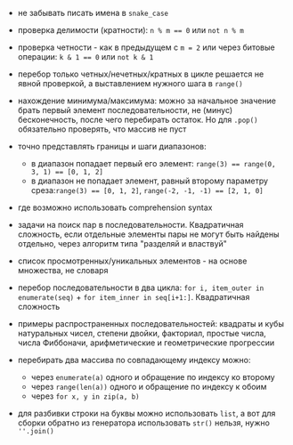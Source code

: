 - не забывать писать имена в `snake_case`
- проверка делимости (кратности): `n % m == 0` или `not n % m`
- проверка четности - как в предыдущем с `m = 2` или через битовые операции: `k & 1 == 0` или `not k & 1`
- перебор только четных/нечетных/кратных в цикле решается не явной проверкой, а выставлением нужного шага в `range()`
- нахождение минимума/максимума: можно за начальное значение брать первый элемент последовательности, не (минус) бесконечность, после чего перебирать остаток. Но для `.pop()` обязательно проверять, что массив не пуст
- точно представлять границы и шаги диапазонов:

  * в диапазон попадает первый его элемент: `range(3) == range(0, 3, 1) == [0, 1, 2]`
  * в диапазон не попадает элемент, равный второму параметру среза:`range(3) == [0, 1, 2]`, `range(-2, -1, -1) == [2, 1, 0]`

- где возможно использовать comprehension syntax
- задачи на поиск пар в последовательности. Квадратичная сложность, если отдельные элементы пары не могут быть найдены отдельно, через алгоритм типа "разделяй и властвуй"
- список просмотренных/уникальных элементов - на основе множества, не словаря
- перебор последовательности в два цикла: `for i, item_outer in enumerate(seq)` + `for item_inner in seq[i+1:]`. Квадратичная сложность
- примеры распространенных последовательностей: квадраты и кубы натуральных чисел, степени двойки, факториал, простые числа, числа Фиббоначи, арифметические и геометрические прогрессии
- перебирать два массива по совпадающему индексу можно:

  * через `enumerate(a)` одного и обращение по индексу ко второму
  * через `range(len(a))` одного и обращение по индексу к обоим
  * через `for x, y in zip(a, b)`

- для разбивки строки на буквы можно использовать `list`, а вот для сборки обратно из генератора использовать `str()` нельзя, нужно `''.join()`
